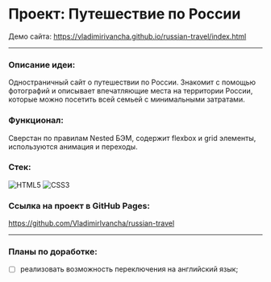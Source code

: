 # Проект: Путешествие по России
Демо сайта: https://vladimirivancha.github.io/russian-travel/index.html
____

### Описание идеи:
Одностраничный сайт о путешествии по России. Знакомит с помощью фотографий и описывает впечатляющие места на территории России, которые можно посетить всей семьей с минимальными затратами.
### Функционал:
Сверстан по правилам Nested БЭМ, содержит flexbox и grid элементы, используются анимация и переходы.
### Стек:
![HTML5](https://img.shields.io/badge/html5-%23E34F26.svg?style=for-the-badge&logo=html5&logoColor=white)
![CSS3](https://img.shields.io/badge/css3-%231572B6.svg?style=for-the-badge&logo=css3&logoColor=white)

### Ссылка на проект в GitHub Pages:
https://github.com/VladimirIvancha/russian-travel
____

### Планы по доработке:
- [ ] реализовать возможность переключения на английский язык;
